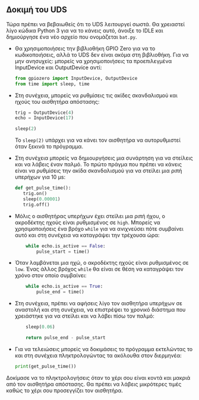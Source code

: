 ## Δοκιμή του UDS

Τώρα πρέπει να βεβαιωθείς ότι το UDS λειτουργεί σωστά. Θα χρειαστεί λίγο κώδικα Python 3 για να το κάνεις αυτό, άνοιξε το IDLE και δημιούργησε ένα νέο αρχείο που ονομάζεται `bat.py`.

- Θα χρησιμοποιήσεις την βιβλιοθήκη GPIO Zero για να το κωδικοποιήσεις, αλλά το UDS δεν είναι ακόμα στη βιβλιοθήκη. Για να μην ανησυχείς: μπορείς να χρησιμοποιήσεις τα προεπιλεγμένα InputDevice και OutputDevice αντί:

    ```python
    from gpiozero import InputDevice, OutputDevice
    from time import sleep, time
    ```

- Στη συνέχεια, μπορείς να ρυθμίσεις τις ακίδες σκανδαλισμού και ηχούς του αισθητήρα απόστασης:

    ```python
    trig = OutputDevice(4)
    echo = InputDevice(17)

    sleep(2)
    ```

    Το `sleep(2)` υπάρχει για να κάνει τον αισθητήρα να αυτορυθμιστεί όταν ξεκινά το πρόγραμμα.

- Στη συνέχεια μπορείς να δημιουργήσεις μια συνάρτηση για να στείλεις και να λάβεις έναν παλμό. Το πρώτο πράγμα που πρέπει να κάνεις είναι να ρυθμίσεις την ακίδα σκανδαλισμού για να στείλει μια ριπή υπερήχων για 10 μs:

    ```python
    def get_pulse_time():
       trig.on()
       sleep(0.00001)
       trig.off()
    ```

- Μόλις ο αισθητήρας υπερήχων έχει στείλει μια ριπή ήχου, ο ακροδέκτης ηχούς είναι ρυθμισμένος σε `high`. Μπορείς να χρησιμοποιήσεις ένα βρόχο `while` για να ανιχνεύσει πότε συμβαίνει αυτό και στη συνέχεια να καταγράψει την τρέχουσα ώρα:

    ```python
        while echo.is_active == False:
            pulse_start = time()

    ```

- Όταν λαμβάνεται μια ηχώ, ο ακροδέκτης ηχούς είναι ρυθμισμένος σε `low`. Ένας άλλος βρόχος `while` θα είναι σε θέση να καταγράψει τον χρόνο στον οποίο συμβαίνει:

    ```python
        while echo.is_active == True:
            pulse_end = time()

    ```

- Στη συνέχεια, πρέπει να αφήσεις λίγο τον αισθητήρα υπερήχων σε αναστολή και στη συνέχεια, να επιστρέψει το χρονικό διάστημα που χρειάστηκε για να στείλει και να λάβει πίσω τον παλμό:

    ```python
        sleep(0.06)

        return pulse_end - pulse_start
    ```

- Για να τελειώσεις μπορείς να δοκιμάσεις το πρόγραμμα εκτελώντας το και στη συνέχεια πληκτρολογώντας τα ακόλουθα στον διερμηνέα:

    ```python
    print(get_pulse_time())

    ```

Δοκίμασε να το πληκτρολογήσεις όταν το χέρι σου είναι κοντά και μακριά από τον αισθητήρα απόστασης. Θα πρέπει να λάβεις μικρότερες τιμές καθώς το χέρι σου προσεγγίζει τον αισθητήρα.

